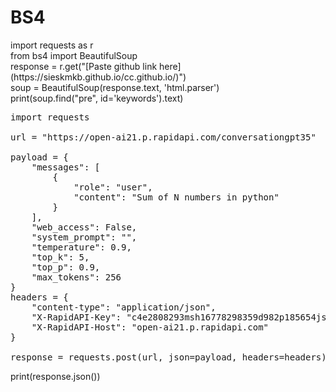 # BS4
<p>import requests as r <br/>
from bs4 import BeautifulSoup <br/>
response = r.get("[Paste github link here](https://sieskmkb.github.io/cc.github.io/)")<br/>
soup = BeautifulSoup(response.text, 'html.parser')<br/>
print(soup.find("pre", id='keywords').text)
</p>

<pre>import requests

url = "https://open-ai21.p.rapidapi.com/conversationgpt35"

payload = {
	"messages": [
		{
			"role": "user",
			"content": "Sum of N numbers in python"
		}
	],
	"web_access": False,
	"system_prompt": "",
	"temperature": 0.9,
	"top_k": 5,
	"top_p": 0.9,
	"max_tokens": 256
}
headers = {
	"content-type": "application/json",
	"X-RapidAPI-Key": "c4e2808293msh16778298359d982p185654jsn8c828c507815",
	"X-RapidAPI-Host": "open-ai21.p.rapidapi.com"
}

response = requests.post(url, json=payload, headers=headers)</pre>

print(response.json())
